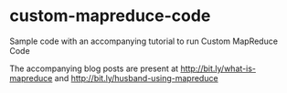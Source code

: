 custom-mapreduce-code
=====================

Sample code with an accompanying tutorial to run Custom MapReduce Code

The accompanying blog posts are present at http://bit.ly/what-is-mapreduce and http://bit.ly/husband-using-mapreduce
